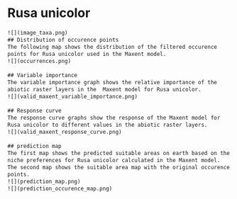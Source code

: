 # Rusa unicolor 
    ![](image_taxa.png) 
    ## Distribution of occurence points 
    The following map shows the distribution of the filtered occurence points for Rusa unicolor used in the Maxent model. 
    ![](occurrences.png)
    
    ## Variable importance 
    The variable importance graph shows the relative importance of the abiotic raster layers in the  Maxent model for Rusa unicolor. 
    ![](valid_maxent_variable_importance.png)
    
    ## Response curve 
    The response curve graphs show the response of the Maxent model for Rusa unicolor to different values in the abiotic raster layers. 
    ![](valid_maxent_response_curve.png)
    
    ## prediction map 
    The first map shows the predicted suitable areas on earth based on the niche preferences for Rusa unicolor calculated in the Maxent model. The second map shows the suitable area map with the original occurence points. 
    ![](prediction_map.png)
    ![](prediction_occurence_map.png)
    
